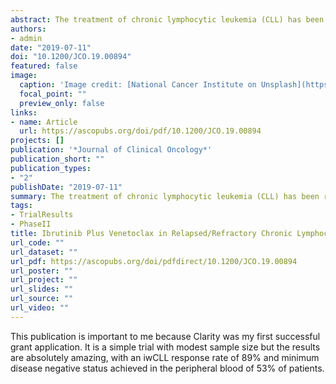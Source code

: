 ```yaml
---
abstract: The treatment of chronic lymphocytic leukemia (CLL) has been revolutionized by targeted therapies that either inhibit proliferation (ibrutinib) or reactivate apoptosis (venetoclax). Both significantly improve survival in CLL and replace chemoimmunotherapy for many patients. However, individually, they rarely lead to eradication of measurable residual disease (MRD) and usually are taken indefinitely or until progression. We present the CLARITY trial that combined ibrutinib with venetoclax to eradicate detectable CLL with the intention of stopping therapy. CLARITY is a phase II trial that combined ibrutinib with venetoclax in patients with relapsed or refractory CLL. The primary end point was eradication of MRD after 12 months of combined therapy. Key secondary end points were response by International Workshop on CLL criteria, safety, and progression-free and overall survival.
authors:
- admin
date: "2019-07-11"
doi: "10.1200/JCO.19.00894"
featured: false
image:
  caption: 'Image credit: [National Cancer Institute on Unsplash](https://unsplash.com/photos/ZeitGGtlwzI)'
  focal_point: ""
  preview_only: false
links:
- name: Article
  url: https://ascopubs.org/doi/pdf/10.1200/JCO.19.00894
projects: []
publication: '*Journal of Clinical Oncology*'
publication_short: ""
publication_types:
- "2"
publishDate: "2019-07-11"
summary: The treatment of chronic lymphocytic leukemia (CLL) has been revolutionized by targeted therapies that either inhibit proliferation (ibrutinib) or reactivate apoptosis (venetoclax). Both significantly improve survival in CLL and replace chemoimmunotherapy for many patients. However, individually, they rarely lead to eradication of measurable residual disease (MRD) and usually are taken indefinitely or until progression. We present the CLARITY trial...
tags:
- TrialResults
- PhaseII
title: Ibrutinib Plus Venetoclax in Relapsed/Refractory Chronic Lymphocytic Leukemia - The CLARITY Study
url_code: ""
url_dataset: ""
url_pdf: https://ascopubs.org/doi/pdfdirect/10.1200/JCO.19.00894
url_poster: ""
url_project: ""
url_slides: ""
url_source: ""
url_video: ""
---
```


This publication is important to me because Clarity was my first successful grant application.
It is a simple trial with modest sample size but the results are absolutely amazing, with an iwCLL response rate of 89% and minimum disease negative status achieved in the peripheral blood of 53% of patients.
